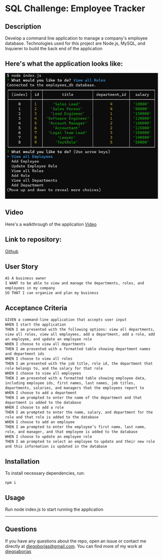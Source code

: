 # SQL Challenge: Employee Tracker

## Description
Develop a command line application to manage a company's employee database. Technologies used for this project are Node.js, MySQL, and Inquierer to build the back end of the application

## Here's what the application looks like:
![Screenshot](./images/screenshot.jpg)

## Video
Here's a walkthrough of the application [Video](https://drive.google.com/file/d/1L1VVecyn5ftMQAFDT1pGCKO0kkcKFgWd/view)

## Link to repository:
[Github](https://github.com/DiegoABorjas/12-employee-tracker)


## User Story
```
AS A business owner
I WANT to be able to view and manage the departments, roles, and employees in my company
SO THAT I can organize and plan my business
```

## Acceptance Criteria
```
GIVEN a command-line application that accepts user input
WHEN I start the application
THEN I am presented with the following options: view all departments, view all roles, view all employees, add a department, add a role, add an employee, and update an employee role
WHEN I choose to view all departments
THEN I am presented with a formatted table showing department names and department ids
WHEN I choose to view all roles
THEN I am presented with the job title, role id, the department that role belongs to, and the salary for that role
WHEN I choose to view all employees
THEN I am presented with a formatted table showing employee data, including employee ids, first names, last names, job titles, departments, salaries, and managers that the employees report to
WHEN I choose to add a department
THEN I am prompted to enter the name of the department and that department is added to the database
WHEN I choose to add a role
THEN I am prompted to enter the name, salary, and department for the role and that role is added to the database
WHEN I choose to add an employee
THEN I am prompted to enter the employee’s first name, last name, role, and manager, and that employee is added to the database
WHEN I choose to update an employee role
THEN I am prompted to select an employee to update and their new role and this information is updated in the database
```

## Installation

To install necessary dependencies, run:
```
npm i
```
## Usage

Run node index.js to start running the application

---

## Questions
If you have any questions about the repo, open an issue or contact me directly at diegoborjas@gmail.com. You can find more
of my work at [diegoaborjas](https://github.com/diegoaborjas)
